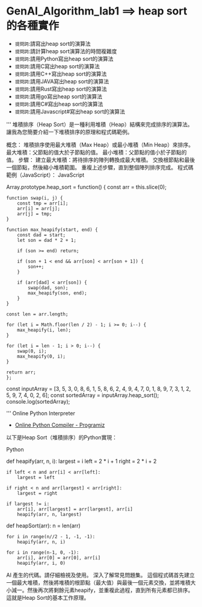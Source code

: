 # GenAI_Algorithm_lab1 ==> heap sort的各種實作
- `提問詞`:請寫出heap sort的演算法
- `提問詞`:請計算heap sort演算法的時間複雜度
- `提問詞`:請用Python寫出heap sort的演算法
- `提問詞`:請用C寫出heap sort的演算法
- `提問詞`:請用C++寫出heap sort的演算法
- `提問詞`:請用JAVA寫出heap sort的演算法
- `提問詞`:請用Rust寫出heap sort的演算法
- `提問詞`:請用go寫出heap sort的演算法
- `提問詞`:請用C#寫出heap sort的演算法
- `提問詞`:請用Javascript#寫出heap sort的演算法

  
'''
堆積排序（Heap Sort）是一種利用堆積（Heap）結構來完成排序的演算法。讓我為您簡要介紹一下堆積排序的原理和程式碼範例。

概念：
堆積排序使用最大堆積（Max Heap）或最小堆積（Min Heap）來排序。
最大堆積：父節點的值大於子節點的值。
最小堆積：父節點的值小於子節點的值。
步驟：
建立最大堆積：將待排序的陣列轉換成最大堆積。
交換根節點和最後一個節點，然後縮小堆積範圍。
重複上述步驟，直到整個陣列排序完成。
程式碼範例（JavaScript）：
JavaScript

Array.prototype.heap_sort = function() {
    const arr = this.slice(0);

    function swap(i, j) {
        const tmp = arr[i];
        arr[i] = arr[j];
        arr[j] = tmp;
    }

    function max_heapify(start, end) {
        const dad = start;
        let son = dad * 2 + 1;

        if (son >= end) return;

        if (son + 1 < end && arr[son] < arr[son + 1]) {
            son++;
        }

        if (arr[dad] < arr[son]) {
            swap(dad, son);
            max_heapify(son, end);
        }
    }

    const len = arr.length;

    for (let i = Math.floor(len / 2) - 1; i >= 0; i--) {
        max_heapify(i, len);
    }

    for (let i = len - 1; i > 0; i--) {
        swap(0, i);
        max_heapify(0, i);
    }

    return arr;
    };

const inputArray = [3, 5, 3, 0, 8, 6, 1, 5, 8, 6, 2, 4, 9, 4, 7, 0, 1, 8, 9, 7, 3, 1, 2, 5, 9, 7, 4, 0, 2, 6];
const sortedArray = inputArray.heap_sort();
console.log(sortedArray);

'''
Online Python Interpreter
  - [Online Python Compiler - Programiz](https://www.programiz.com/python-programming/online-compiler/)


以下是Heap Sort（堆積排序）的Python實現：

Python

def heapify(arr, n, i):
    largest = i
    left = 2 * i + 1
    right = 2 * i + 2

    if left < n and arr[i] < arr[left]:
        largest = left

    if right < n and arr[largest] < arr[right]:
        largest = right

    if largest != i:
        arr[i], arr[largest] = arr[largest], arr[i]
        heapify(arr, n, largest)

def heapSort(arr):
    n = len(arr)

    for i in range(n//2 - 1, -1, -1):
        heapify(arr, n, i)

    for i in range(n-1, 0, -1):
        arr[i], arr[0] = arr[0], arr[i]
        heapify(arr, i, 0)
AI 產生的代碼。請仔細檢視及使用。 深入了解常見問題集。
這個程式碼首先建立一個最大堆積，然後將堆積的根節點（最大值）與最後一個元素交換，並將堆積大小減一。然後再次將剩餘元素heapify，並重複此過程，直到所有元素都已排序。這就是Heap Sort的基本工作原理。
